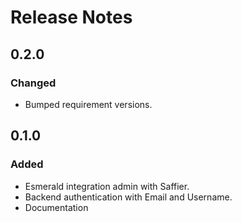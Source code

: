 # Release Notes

## 0.2.0

### Changed

- Bumped requirement versions.

## 0.1.0

### Added

- Esmerald integration admin with Saffier.
- Backend authentication with Email and Username.
- Documentation
